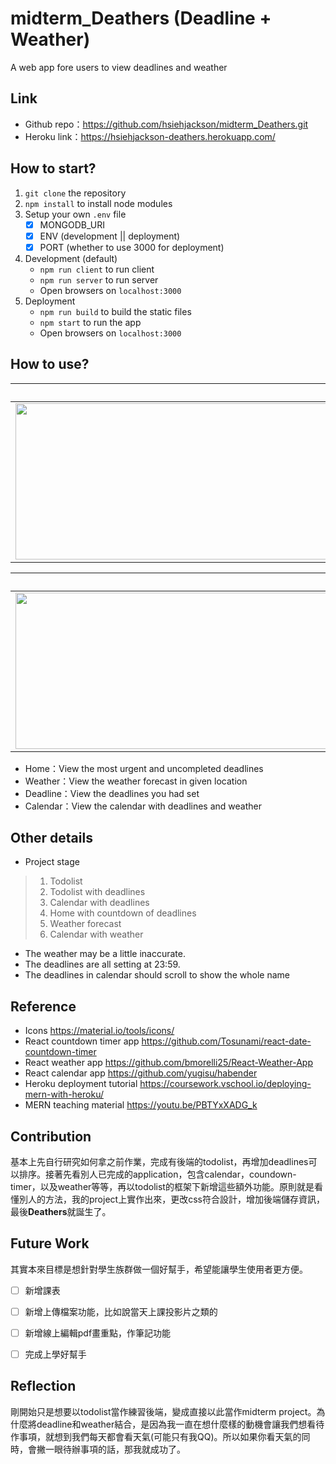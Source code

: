 # midterm_Deathers (Deadline + Weather)
A web app fore users to view deadlines and weather

Link
---
* Github repo：https://github.com/hsiehjackson/midterm_Deathers.git
* Heroku link：https://hsiehjackson-deathers.herokuapp.com/

How to start?
---
1. ``git clone`` the repository
2. ``npm install`` to install node modules
3. Setup your own ``.env`` file 
    - [x] MONGODB_URI
    - [x] ENV (development || deployment)
    - [x] PORT (whether to use 3000 for deployment)
4. Development (default)
    * ``npm run client`` to run client
    * ``npm run server`` to run server
    * Open browsers on ``localhost:3000``
6. Deployment
    * ``npm run build`` to build the static files
    * ``npm start`` to run the app
    * Open browsers on ``localhost:3000``


How to use?
---
Home           |  Weather
:-------------------------:|:-------------------------:
<img src="https://i.imgur.com/0R8Xp82.jpg" alt="drawing" width="1200" height="250"/>  | <img src="https://i.imgur.com/n6G7v30.jpg" alt="drawing" width="1200" height="250"/>

Deadline          |  Calendar
:-------------------------:|:-------------------------:
<img src="https://i.imgur.com/FaSGnKL.jpg" alt="drawing" width="1200" height="250"/>  | <img src="https://i.imgur.com/IkTQ3au.jpg" alt="drawing" width="1200" height="250"/>

* Home：View the most urgent and uncompleted deadlines
* Weather：View the weather forecast in given location
* Deadline：View the deadlines you had set
* Calendar：View the calendar with deadlines and weather

Other details
---
* Project stage
>   1. Todolist 
>   2. Todolist with deadlines
>   3. Calendar with deadlines
>   4. Home with countdown of deadlines
>   5. Weather forecast 
>   6. Calendar with weather
* The weather may be a little inaccurate.
* The deadlines are all setting at 23:59.
* The deadlines in calendar should scroll to show the whole name

Reference
---
* Icons
https://material.io/tools/icons/
* React countdown timer app
https://github.com/Tosunami/react-date-countdown-timer
* React weather app
https://github.com/bmorelli25/React-Weather-App
* React calendar app
https://github.com/yugisu/habender
* Heroku deployment tutorial
https://coursework.vschool.io/deploying-mern-with-heroku/
* MERN teaching material
https://youtu.be/PBTYxXADG_k



Contribution
---
基本上先自行研究如何拿之前作業，完成有後端的todolist，再增加deadlines可以排序。接著先看別人已完成的application，包含calendar，coundown-timer，以及weather等等，再以todolist的框架下新增這些額外功能。原則就是看懂別人的方法，我的project上實作出來，更改css符合設計，增加後端儲存資訊，最後**Deathers**就誕生了。



Future Work
---
其實本來目標是想針對學生族群做一個好幫手，希望能讓學生使用者更方便。
- [ ] 新增課表
- [ ] 新增上傳檔案功能，比如說當天上課投影片之類的
- [ ] 新增線上編輯pdf畫重點，作筆記功能
- [ ] 完成上學好幫手


Reflection
---
剛開始只是想要以todolist當作練習後端，變成直接以此當作midterm project。為什麼將deadline和weather結合，是因為我一直在想什麼樣的動機會讓我們想看待作事項，就想到我們每天都會看天氣(可能只有我QQ)。所以如果你看天氣的同時，會撇一眼待辦事項的話，那我就成功了。


